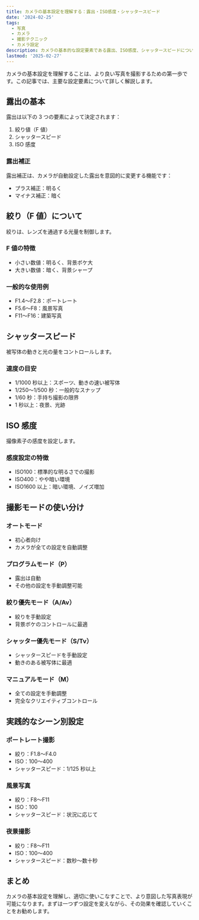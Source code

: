 ```yaml
---
title: カメラの基本設定を理解する：露出・ISO感度・シャッタースピード
date: '2024-02-25'
tags:
  - 写真
  - カメラ
  - 撮影テクニック
  - カメラ設定
description: カメラの基本的な設定要素である露出、ISO感度、シャッタースピードについて詳しく解説します。
lastmod: '2025-02-27'
---
```


カメラの基本設定を理解することは、より良い写真を撮影するための第一歩です。この記事では、主要な設定要素について詳しく解説します。

## 露出の基本

露出は以下の 3 つの要素によって決定されます：

1. 絞り値（F 値）
2. シャッタースピード
3. ISO 感度

### 露出補正

露出補正は、カメラが自動設定した露出を意図的に変更する機能です：

- プラス補正：明るく
- マイナス補正：暗く

## 絞り（F 値）について

絞りは、レンズを通過する光量を制御します。

### F 値の特徴

- 小さい数値：明るく、背景ボケ大
- 大きい数値：暗く、背景シャープ

### 一般的な使用例

- F1.4〜F2.8：ポートレート
- F5.6〜F8：風景写真
- F11〜F16：建築写真

## シャッタースピード

被写体の動きと光の量をコントロールします。

### 速度の目安

- 1/1000 秒以上：スポーツ、動きの速い被写体
- 1/250〜1/500 秒：一般的なスナップ
- 1/60 秒：手持ち撮影の限界
- 1 秒以上：夜景、光跡

## ISO 感度

撮像素子の感度を設定します。

### 感度設定の特徴

- ISO100：標準的な明るさでの撮影
- ISO400：やや暗い環境
- ISO1600 以上：暗い環境、ノイズ増加

## 撮影モードの使い分け

### オートモード

- 初心者向け
- カメラが全ての設定を自動調整

### プログラムモード（P）

- 露出は自動
- その他の設定を手動調整可能

### 絞り優先モード（A/Av）

- 絞りを手動設定
- 背景ボケのコントロールに最適

### シャッター優先モード（S/Tv）

- シャッタースピードを手動設定
- 動きのある被写体に最適

### マニュアルモード（M）

- 全ての設定を手動調整
- 完全なクリエイティブコントロール

## 実践的なシーン別設定

### ポートレート撮影

- 絞り：F1.8〜F4.0
- ISO：100〜400
- シャッタースピード：1/125 秒以上

### 風景写真

- 絞り：F8〜F11
- ISO：100
- シャッタースピード：状況に応じて

### 夜景撮影

- 絞り：F8〜F11
- ISO：100〜400
- シャッタースピード：数秒〜数十秒

## まとめ

カメラの基本設定を理解し、適切に使いこなすことで、より意図した写真表現が可能になります。まずは一つずつ設定を変えながら、その効果を確認していくことをお勧めします。
